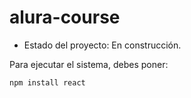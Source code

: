 # alura-course
- Estado del proyecto: En construcción.

Para ejecutar el sistema, debes poner:

```npm install react```
